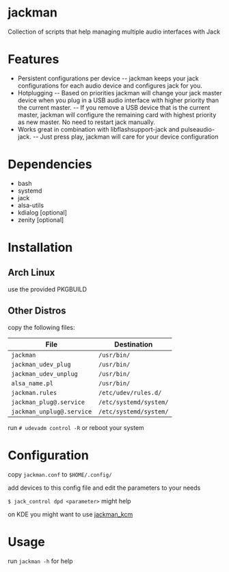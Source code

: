 # jackman
Collection of scripts that help managing multiple audio interfaces with Jack

# Features
 
- Persistent configurations per device
-- jackman keeps your jack configurations for each audio device and configures jack for you.
- Hotplugging
-- Based on priorities jackman will change your jack master device when you plug in a USB audio interface with higher priority than the current master.
-- If you remove a USB device that is the current master, jackman will configure the remaining card with highest priority as new master. No need to restart jack 
manually.
- Works great in combination with libflashsupport-jack and pulseaudio-jack.
-- Just press play, jackman will care for your device configuration

# Dependencies
- bash
- systemd
- jack
- alsa-utils
- kdialog [optional]
- zenity [optional]

# Installation

## Arch Linux 
use the provided PKGBUILD

## Other Distros

copy the following files:

|  File                      | Destination                              |
|----------------------------|------------------------------------------|
| `jackman`                  | `/usr/bin/`                              |
| `jackman_udev_plug`        | `/usr/bin/`                              |
| `jackman_udev_unplug`      | `/usr/bin/`                              |
| `alsa_name.pl`             | `/usr/bin/`                              |
| `jackman.rules`            | `/etc/udev/rules.d/`                     |
| `jackman_plug@.service`    | `/etc/systemd/system/`                   |
| `jackman_unplug@.service`  | `/etc/systemd/system/`                   |

run 
`# udevadm control -R`
or reboot your system

# Configuration
copy `jackman.conf` to `$HOME/.config/`

add devices to this config file and edit the parameters to your needs

`$ jack_control dpd <parameter>` might help

on KDE you might want to use [jackman_kcm](https://github.com/progwolff/jackman_kcm) 

# Usage

run `jackman -h` for help
